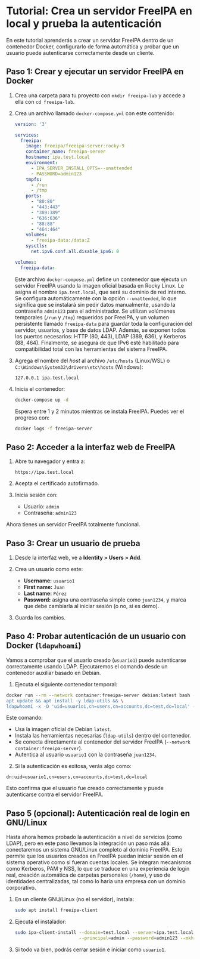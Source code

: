 # Tutorial: Crea un servidor FreeIPA en local y prueba la autenticación

En este tutorial aprenderás a crear un servidor FreeIPA dentro de un contenedor Docker, configurarlo de forma automática y probar que un usuario puede autenticarse correctamente desde un cliente.

## Paso 1: Crear y ejecutar un servidor FreeIPA en Docker

1. Crea una carpeta para tu proyecto con `mkdir freeipa-lab` y accede a ella con `cd freeipa-lab`.

2. Crea un archivo llamado `docker-compose.yml` con este contenido:

   ```yaml
   version: '3'

   services:
     freeipa:
       image: freeipa/freeipa-server:rocky-9
       container_name: freeipa-server
       hostname: ipa.test.local
       environment:
         - IPA_SERVER_INSTALL_OPTS=--unattended
         - PASSWORD=admin123
       tmpfs:
         - /run
         - /tmp
       ports:
         - "80:80"
         - "443:443"
         - "389:389"
         - "636:636"
         - "88:88"
         - "464:464"
       volumes:
         - freeipa-data:/data:Z
       sysctls:
         net.ipv6.conf.all.disable_ipv6: 0

   volumes:
     freeipa-data:
   ```

   Este archivo `docker-compose.yml` define un contenedor que ejecuta un servidor FreeIPA usando la imagen oficial basada en Rocky Linux. Le asigna el nombre `ipa.test.local`, que será su dominio de red interno. Se configura automáticamente con la opción `--unattended`, lo que significa que se instalará sin pedir datos manualmente, usando la contraseña `admin123` para el administrador. Se utilizan volúmenes temporales (`/run` y `/tmp`) requeridos por FreeIPA, y un volumen persistente llamado `freeipa-data` para guardar toda la configuración del servidor, usuarios, y base de datos LDAP. Además, se exponen todos los puertos necesarios: HTTP (80, 443), LDAP (389, 636), y Kerberos (88, 464). Finalmente, se asegura de que IPv6 esté habilitado para compatibilidad total con las herramientas del sistema FreeIPA.

3. Agrega el nombre del _host_ al archivo `/etc/hosts` (Linux/WSL) o `C:\Windows\System32\drivers\etc\hosts` (Windows):

   ```
   127.0.0.1 ipa.test.local
   ```

4. Inicia el contenedor:

   ```bash
   docker-compose up -d
   ```

   Espera entre 1 y 2 minutos mientras se instala FreeIPA. Puedes ver el progreso con:

   ```bash
   docker logs -f freeipa-server
   ```

## Paso 2: Acceder a la interfaz web de FreeIPA

1. Abre tu navegador y entra a:

   ```
   https://ipa.test.local
   ```

2. Acepta el certificado autofirmado.

3. Inicia sesión con:

   - Usuario: `admin`
   - Contraseña: `admin123`

Ahora tienes un servidor FreeIPA totalmente funcional.

## Paso 3: Crear un usuario de prueba

1. Desde la interfaz web, ve a **Identity > Users > Add**.

2. Crea un usuario como este:

   - **Username:** `usuario1`
   - **First name:** `Juan`
   - **Last name:** `Pérez`
   - **Password:** asigna una contraseña simple como `juan1234`, y marca que debe cambiarla al iniciar sesión (o no, si es demo).

3. Guarda los cambios.

## Paso 4: Probar autenticación de un usuario con Docker (`ldapwhoami`)

Vamos a comprobar que el usuario creado (`usuario1`) puede autenticarse correctamente usando LDAP. Ejecutaremos el comando desde un contenedor auxiliar basado en Debian.

1. Ejecuta el siguiente contenedor temporal:

```bash
docker run --rm --network container:freeipa-server debian:latest bash -c "\
apt update && apt install -y ldap-utils && \
ldapwhoami -x -D 'uid=usuario1,cn=users,cn=accounts,dc=test,dc=local' -w juan1234 -H ldap://ipa.test.local"
```

Este comando:

- Usa la imagen oficial de Debian `latest`.
- Instala las herramientas necesarias (`ldap-utils`) dentro del contenedor.
- Se conecta directamente al contenedor del servidor FreeIPA (`--network container:freeipa-server`).
- Autentica al usuario `usuario1` con la contraseña `juan1234`.

2. Si la autenticación es exitosa, verás algo como:

```
dn:uid=usuario1,cn=users,cn=accounts,dc=test,dc=local
```

Esto confirma que el usuario fue creado correctamente y puede autenticarse contra el servidor FreeIPA.

## Paso 5 (opcional): Autenticación real de login en GNU/Linux

Hasta ahora hemos probado la autenticación a nivel de servicios (como LDAP), pero en este paso llevamos la integración un paso más allá: conectaremos un sistema GNU/Linux completo al dominio FreeIPA. Esto permite que los usuarios creados en FreeIPA puedan iniciar sesión en el sistema operativo como si fueran cuentas locales. Se integran mecanismos como Kerberos, PAM y NSS, lo que se traduce en una experiencia de login real, creación automática de carpetas personales (`/home`), y uso de identidades centralizadas, tal como lo haría una empresa con un dominio corporativo.

1. En un cliente GNU/Linux (no el servidor), instala:

   ```bash
   sudo apt install freeipa-client
   ```

2. Ejecuta el instalador:

   ```bash
   sudo ipa-client-install --domain=test.local --server=ipa.test.local \
                           --principal=admin --password=admin123 --mkhomedir --force-ntpd
   ```

3. Si todo va bien, podrás cerrar sesión e iniciar como `usuario1`.
